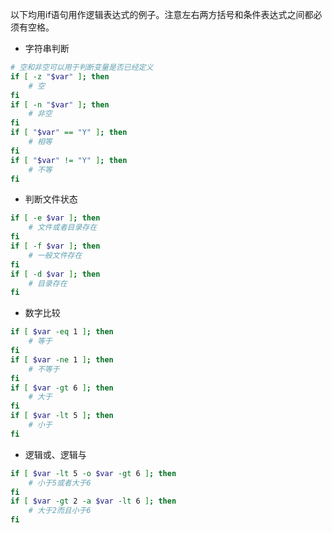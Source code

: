 以下均用if语句用作逻辑表达式的例子。注意左右两方括号和条件表达式之间都必须有空格。
 
- 字符串判断
```bash
# 空和非空可以用于判断变量是否已经定义
if [ -z "$var" ]; then
    # 空
fi
if [ -n "$var" ]; then
    # 非空
fi
if [ "$var" == "Y" ]; then
    # 相等
fi
if [ "$var" != "Y" ]; then
    # 不等
fi
```

- 判断文件状态
```bash
if [ -e $var ]; then
    # 文件或者目录存在
fi
if [ -f $var ]; then
    # 一般文件存在
fi
if [ -d $var ]; then
    # 目录存在
fi
```

- 数字比较
```bash
if [ $var -eq 1 ]; then
    # 等于
fi
if [ $var -ne 1 ]; then
    # 不等于
fi
if [ $var -gt 6 ]; then
    # 大于
fi
if [ $var -lt 5 ]; then
    # 小于
fi
```

- 逻辑或、逻辑与
```bash
if [ $var -lt 5 -o $var -gt 6 ]; then
    # 小于5或者大于6
fi
if [ $var -gt 2 -a $var -lt 6 ]; then
    # 大于2而且小于6
fi
```